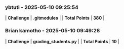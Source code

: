 ### ybtuti - 2025-05-10 09:25:54
| **Challenge** | **.gitmodules** |
| **Total Points** | **380** |

### Brian kamotho - 2025-05-10 09:49:28
| **Challenge** | **grading_students.py** |
| **Total Points** | **10** |


